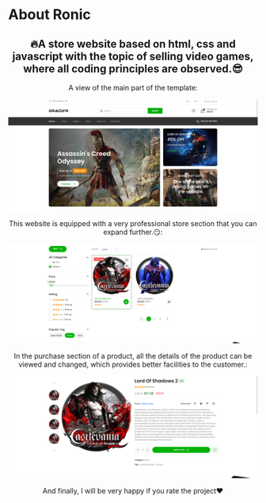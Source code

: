 # About Ronic

<div align="center">
<h2 text-align="center">
🔥A store website based on html, css and javascript with the topic of selling video games, where all coding principles are observed.😎</h2>
<p>A view of the main part of the template:</p>
<img src="./src/images/pic1.png"></a>
</div>

<div align="center">
<p>This website is equipped with a very professional store section that you can expand further.😏:</p>
<img src="./src/images/pic2.png"></a>
</div>

<div align="center">
<p>In the purchase section of a product, all the details of the product can be viewed and changed, which provides better facilities to the customer.:</p>
<img src="./src/images/pic3.png"></a>
</div>

<div align="center">
<p>And finally, I will be very happy if you rate the project❤️</p>
</div>

